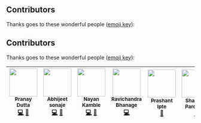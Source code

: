 

## Contributors

Thanks goes to these wonderful people ([emoji key](https://github.com/kentcdodds/all-contributors#emoji-key)):

<!-- ALL-CONTRIBUTORS-LIST:START - Do not remove or modify this section -->
<!-- prettier-ignore -->
<!-- | [<img src="https://avatars3.githubusercontent.com/u/3788500?s=460&v=4" width="75px;"/>.<sub><b>Pranay Dutta</b></sub>](https://github.com/pranaydutta89).[:computer:](#code-pranaydutta "Code") [🤔](#ideas-pranay-dutta "Ideas, Planning, & Feedback") | [<img src="https://avatars0.githubusercontent.com/u/11675384?s=460&v=4" width="75px;"/>.<sub><b>Abhijeet Sonaje</b></sub>](https://github.com/abhijeet2015). [:computer:](#code-abhijeetsonaje "Code")[🤔](#ideas-abhijeetsonaje "Ideas, Planning, & Feedback") | [<img src="https://avatars0.githubusercontent.com/u/26872595?s=460&v=4" width="75px;"/>.<sub><b>Nayan Kamble</b></sub>](https://github.com/nayankamble).[:computer:](#code-nayankamble "Code")   [:book:](#nayankamble "Documentation")  | [<img src="https://avatars3.githubusercontent.com/u/38063467?s=460&v=4" width="75px;"/>.<sub><b>Ravichandra Bhanage</b></sub>](https://github.com/bhanage-ravic).[:computer:](#code-ravichandra-bhanage "Code") |[<img src="https://media.licdn.com/dms/image/C5603AQGL5eGyFcb1xA/profile-displayphoto-shrink_800_800/0?e=1533168000&v=beta&t=fE82HbRHCY-UWO24nQ-6PkJ-uR1l-hLhMju0SHOdAqY" width="75px;"/>.<sub><b>Prashant Ipte</b></sub>](https://www.linkedin.com/in/prashant-ipte-003b9634/).[🎨](#design-prashantipte "Design") | -->


<!-- ALL-CONTRIBUTORS-LIST:END -->

## Contributors

Thanks goes to these wonderful people ([emoji key](https://github.com/kentcdodds/all-contributors#emoji-key)):

<!-- ALL-CONTRIBUTORS-LIST:START - Do not remove or modify this section -->
<!-- prettier-ignore -->
| [<img src="https://avatars3.githubusercontent.com/u/3788500?s=460&v=4" width="75px;"/><br /><sub><b>Pranay Dutta</b></sub>](https://github.com/pranaydutta89)<br /> [💻](#code-pranaydutta "Code")  [🤔](#ideas-pranaydutta "Ideas, Planning, & Feedback") | [<img src="https://avatars0.githubusercontent.com/u/11675384?s=460&v=4" width="75px;"/><br /><sub><b>Abhijeet sonaje</b></sub>](https://github.com/abhijeet2015)<br />[💻](#code-abhijeetsonaje "Code")  [🤔](#ideas-abhijeetsonaje "Ideas, Planning, & Feedback") | [<img src="https://avatars0.githubusercontent.com/u/26872595?s=460&v=4" width="75px;"/><br /><sub><b>Nayan Kamble</b></sub>](https://github.com/nayankamble)<br />[💻](#code-nayankamble "Code") [📖](#docs-nayankamble "Documentation") | [<img src="https://avatars3.githubusercontent.com/u/38063467?s=460&v=4" width="75px;"/><br /><sub><b>Ravichandra Bhanage</b></sub>](https://github.com/bhanage-ravic)<br />[💻](#code-ravichandrabhanage "Code") | [<img src="https://media.licdn.com/dms/image/C5603AQGL5eGyFcb1xA/profile-displayphoto-shrink_800_800/0?e=1533168000&v=beta&t=fE82HbRHCY-UWO24nQ-6PkJ-uR1l-hLhMju0SHOdAqY" width="75px;"/><br /><sub><b>Prashant Ipte</b></sub>](https://www.linkedin.com/in/prashant-ipte-003b9634/)<br />[🎨](#design-prashantipte "Design") | [<img src="https://avatars1.githubusercontent.com/u/6103654?s=460&v=4" width="75px;"/><br /><sub><b>Shailesh Pardeshi</b></sub>](https://github.com/shailesh757)<br />[🤔](#ideas-shaileshpardeshi "Ideas, Planning, & Feedback") |
| :---: | :---: | :---: | :---: | :---: | :---: |
<!-- ALL-CONTRIBUTORS-LIST:END -->